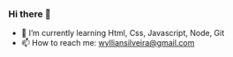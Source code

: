 ### Hi there 👋


- 🌱 I’m currently learning Html, Css, Javascript, Node, Git
- 📫 How to reach me: wylliansilveira@gmail.com

